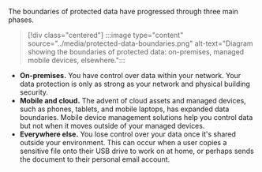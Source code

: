 The boundaries of protected data have progressed through three main phases.

> [!div class="centered"]
> :::image type="content" source="../media/protected-data-boundaries.png" alt-text="Diagram showing the boundaries of protected data: on-premises, managed mobile devices, elsewhere.":::

- **On-premises.** You have control over data within your network. Your data protection is only as strong as your network and physical building security.
- **Mobile and cloud.** The advent of cloud assets and managed devices, such as phones, tablets, and mobile laptops, has expanded data boundaries. Mobile device management solutions help you control data but not when it moves outside of your managed devices.
- **Everywhere else.** You lose control over your data once it's shared outside your environment. This can occur when a user copies a sensitive file onto their USB drive to work on at home, or perhaps sends the document to their personal email account.
